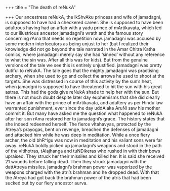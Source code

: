 +++
title = "The death of reNukA"

+++
Our ancestress reNukA, the ikShvAku princess and wife of jamadagni, is
supposed to have had a checkered career. She is supposed to have been
adultrous having had an affair with a yadu prince of mArtikavata, which
led to our illustrious ancestor jamadagni’s wrath and the famous story
concerning rAma that needs no repetition now. jamadagni was accused by
some modern interlocutors as being unjust to her (but I realized their
knowledge did not go beyond the tale narrated in the Amar Chitra Katha
comics, where jamadagni merely say she had ‘sinned’ without any
reference to what the sin was. After all this was for kids). But from
the genuine versions of the tale we see this is entirely unjustified.
jamadagni was pretty dutiful to reNukA. The tale goes that the mighty
jamadagni was practising archery, when she used to go and collect the
arrows he used to shoot at the targets. She was distressed in course of
this activity by the sun’s heat, when jamadgni is supposed to have
threatened to hit the sun with his great astras. This had the gods give
reNukA shade to help her with the sun. But there is not much doubt
despite later day euphemisms that she did clearly have an affair with
the prince of mArtikavata, and adultery as per Hindu law warranted
punishment, ever since the day uddAlaka AruNi saw his mother commit it.
But many have asked me the question what happened to reNukA after her
son rAma restored her to jamadagni’s grace. The history states that she
indeed redeemed herself. The fierce vItahavyas, protected by the
Atreya’s prayogas, bent on revenge, breached the defenses of jamadagni
and attacked him while he was deep in meditation. While a once fiery
archer, the old bhR^igu was now in meditation and his valiant sons were
far away. reNukA boldly picked up jamadagni’s weapons and stood in the
path of the vItihotras, tAlajhanga and tuNDikeras who rushed in with
their bows upraised. They struck her their missiles and killed her. It
is said she received 21 wounds before falling dead. Then they struck
jamadagni with the dattAtreya missiles. jamadagni’s brahman power was
vaporized by the weapons charged with the atri’s brahman and he dropped
dead. With that the Atreya had got back the brahman power of the atris
that had been sucked out by our fiery ancestor aurva.
